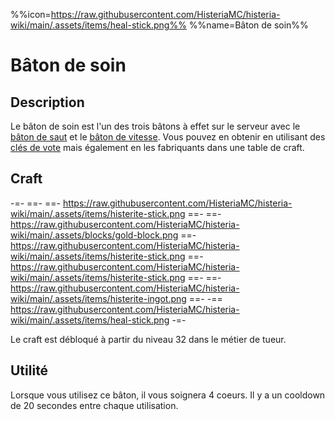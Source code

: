 %%icon=https://raw.githubusercontent.com/HisteriaMC/histeria-wiki/main/.assets/items/heal-stick.png%%
%%name=Bâton de soin%%
# Bâton de soin

## Description
Le bâton de soin est l'un des trois bâtons à effet sur le serveur avec le [bâton de saut](https://histeria.fr/wiki/objets/baton-de-saut) et le [bâton de vitesse](https://histeria.fr/wiki/objets/baton-de-vitesse). Vous pouvez en obtenir en utilisant des [clés de vote](https://histeria.fr/wiki/objets/clé-de-vote) mais également en les fabriquants dans une table de craft.

## Craft
-=-
 ==- 
 ==- https://raw.githubusercontent.com/HisteriaMC/histeria-wiki/main/.assets/items/histerite-stick.png
 ==- 
 ==- https://raw.githubusercontent.com/HisteriaMC/histeria-wiki/main/.assets/blocks/gold-block.png
 ==- https://raw.githubusercontent.com/HisteriaMC/histeria-wiki/main/.assets/items/histerite-stick.png
 ==- https://raw.githubusercontent.com/HisteriaMC/histeria-wiki/main/.assets/items/histerite-stick.png
 ==- 
 ==- https://raw.githubusercontent.com/HisteriaMC/histeria-wiki/main/.assets/items/histerite-ingot.png
 ==- 
 -== https://raw.githubusercontent.com/HisteriaMC/histeria-wiki/main/.assets/items/heal-stick.png
-=-

Le craft est débloqué à partir du niveau 32 dans le métier de tueur.

## Utilité
Lorsque vous utilisez ce bâton, il vous soignera 4 coeurs. Il y a un cooldown de 20 secondes entre chaque utilisation.
